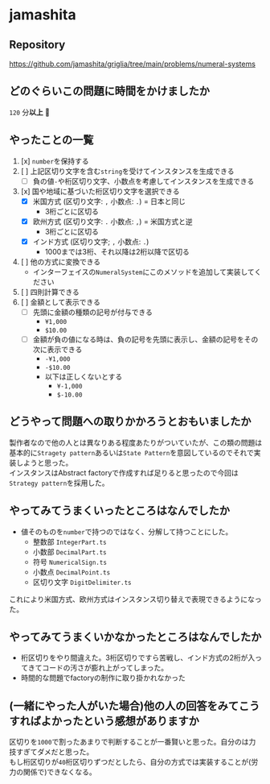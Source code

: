 # jamashita

## Repository

<https://github.com/jamashita/griglia/tree/main/problems/numeral-systems>

## どのぐらいこの問題に時間をかけましたか

`120` 分**以上** 👶

## やったことの一覧

1. [x] `number`を保持する
1. [ ] 上記区切り文字を含む`string`を受けてインスタンスを生成できる
    * [ ] 負の値`-`や桁区切り文字、小数点を考慮してインスタンスを生成できる
1. [x] 国や地域に基づいた桁区切り文字を選択できる
    * [x] 米国方式 (区切り文字: `,` 小数点: `.`) = 日本と同じ
        * 3桁ごとに区切る
    * [x] 欧州方式 (区切り文字: `.` 小数点: `,`) = 米国方式と逆
        * 3桁ごとに区切る
    * [x] インド方式 (区切り文字; `,` 小数点: `.`)
        * 1000までは3桁、それ以降は2桁以降で区切る
1. [ ] 他の方式に変換できる
    * インターフェイスの`NumeralSystem`にこのメソッドを追加して実装してください
1. [ ] 四則計算できる
1. [ ] 金額として表示できる
    * [ ] 先頭に金額の種類の記号が付与できる
        * `¥1,000`
        * `$10.00`
    * [ ] 金額が負の値になる時は、負の記号を先頭に表示し、金額の記号をその次に表示できる
        * `-¥1,000`
        * `-$10.00`
        * 以下は正しくないとする
            * `¥-1,000`
            * `$-10.00`

## どうやって問題への取りかかろうとおもいましたか

製作者なので他の人とは異なりある程度あたりがついていたが、この類の問題は基本的に`Stragety pattern`あるいは`State Pattern`を意図しているのでそれで実装しようと思った。  
インスタンスはAbstract factoryで作成すれば足りると思ったので今回は`Strategy pattern`を採用した。

## やってみてうまくいったところはなんでしたか

* 値そのものを`number`で持つのではなく、分解して持つことにした。
    * 整数部 `IntegerPart.ts`
    * 小数部 `DecimalPart.ts`
    * 符号 `NumericalSign.ts`
    * 小数点 `DecimalPoint.ts`
    * 区切り文字 `DigitDelimiter.ts`

これにより米国方式、欧州方式はインスタンス切り替えで表現できるようになった。

## やってみてうまくいかなかったところはなんでしたか

* 桁区切りをやり間違えた。3桁区切りですら苦戦し、インド方式の2桁が入ってきてコードの汚さが膨れ上がってしまった。
* 時間的な問題でfactoryの制作に取り掛かれなかった

## (一緒にやった人がいた場合)他の人の回答をみてこうすればよかったという感想がありますか

区切りを`1000`で割ったあまりで判断することが一番賢いと思った。自分のは力技すぎてダメだと思った。  
もし桁区切りが`40`桁区切りずつだとしたら、自分の方式では実装することが(労力の関係で)できなくなる。
